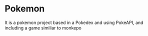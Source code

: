 # Pokemon
It is a pokemon project based in a Pokedex and using PokeAPI, and including a game similiar to monkepo
